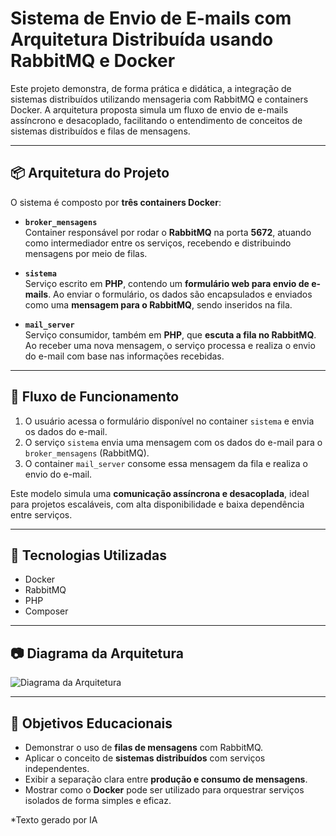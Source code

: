 # Sistema de Envio de E-mails com Arquitetura Distribuída usando RabbitMQ e Docker

Este projeto demonstra, de forma prática e didática, a integração de sistemas distribuídos utilizando mensageria com RabbitMQ e containers Docker. A arquitetura proposta simula um fluxo de envio de e-mails assíncrono e desacoplado, facilitando o entendimento de conceitos de sistemas distribuídos e filas de mensagens.

---

## 📦 Arquitetura do Projeto

O sistema é composto por **três containers Docker**:

- **`broker_mensagens`**  
  Container responsável por rodar o **RabbitMQ** na porta **5672**, atuando como intermediador entre os serviços, recebendo e distribuindo mensagens por meio de filas.

- **`sistema`**  
  Serviço escrito em **PHP**, contendo um **formulário web para envio de e-mails**. Ao enviar o formulário, os dados são encapsulados e enviados como uma **mensagem para o RabbitMQ**, sendo inseridos na fila.

- **`mail_server`**  
  Serviço consumidor, também em **PHP**, que **escuta a fila no RabbitMQ**. Ao receber uma nova mensagem, o serviço processa e realiza o envio do e-mail com base nas informações recebidas.

---

## 🔁 Fluxo de Funcionamento

1. O usuário acessa o formulário disponível no container `sistema` e envia os dados do e-mail.
2. O serviço `sistema` envia uma mensagem com os dados do e-mail para o `broker_mensagens` (RabbitMQ).
3. O container `mail_server` consome essa mensagem da fila e realiza o envio do e-mail.

Este modelo simula uma **comunicação assíncrona e desacoplada**, ideal para projetos escaláveis, com alta disponibilidade e baixa dependência entre serviços.

---

## 🚀 Tecnologias Utilizadas

- Docker
- RabbitMQ
- PHP
- Composer

---

## 📷 Diagrama da Arquitetura

![Diagrama da Arquitetura](https://github.com/mateus-nunes/sd-integracao-rabbitmq/blob/main/arquitetura.png)

---

## 🧪 Objetivos Educacionais

- Demonstrar o uso de **filas de mensagens** com RabbitMQ.
- Aplicar o conceito de **sistemas distribuídos** com serviços independentes.
- Exibir a separação clara entre **produção e consumo de mensagens**.
- Mostrar como o **Docker** pode ser utilizado para orquestrar serviços isolados de forma simples e eficaz.

*Texto gerado por IA